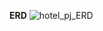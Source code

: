 




**ERD**
![hotel_pj_ERD](https://github.com/user-attachments/assets/6acff7a9-54f6-4fdd-b63b-9abc0deacc38)
